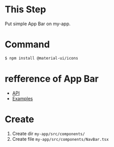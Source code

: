 # This Step

Put simple App Bar on my-app.

# Command

```bash
$ npm install @material-ui/icons
```

# refference of App Bar

- [API](https://material-ui.com/api/app-bar/)
- [Examples](https://material-ui.com/components/app-bar/)

# Create

1. Create dir `my-app/src/components/`
1. Create file `my-app/src/components/NavBar.tsx`

